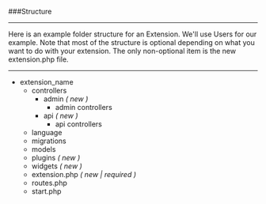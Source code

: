 ###Structure

----------

Here is an example folder structure for an Extension. We'll use Users for our example. Note that most of the structure is optional depending on what you want to do with your extension.  The only non-optional item is the new extension.php file.

----------

* extension_name
	* controllers
		* admin *( new )*
			* admin controllers
		* api *( new )*
			* api controllers
	* language
	* migrations
	* models
	* plugins *( new )*
	* widgets *( new )*
	* extension.php *( new | required )*
	* routes.php
	* start.php
